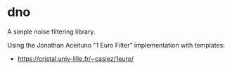 # dno

A simple noise filtering library.

Using the Jonathan Aceituno "1 Euro Filter" implementation with templates:
- https://cristal.univ-lille.fr/~casiez/1euro/ 
